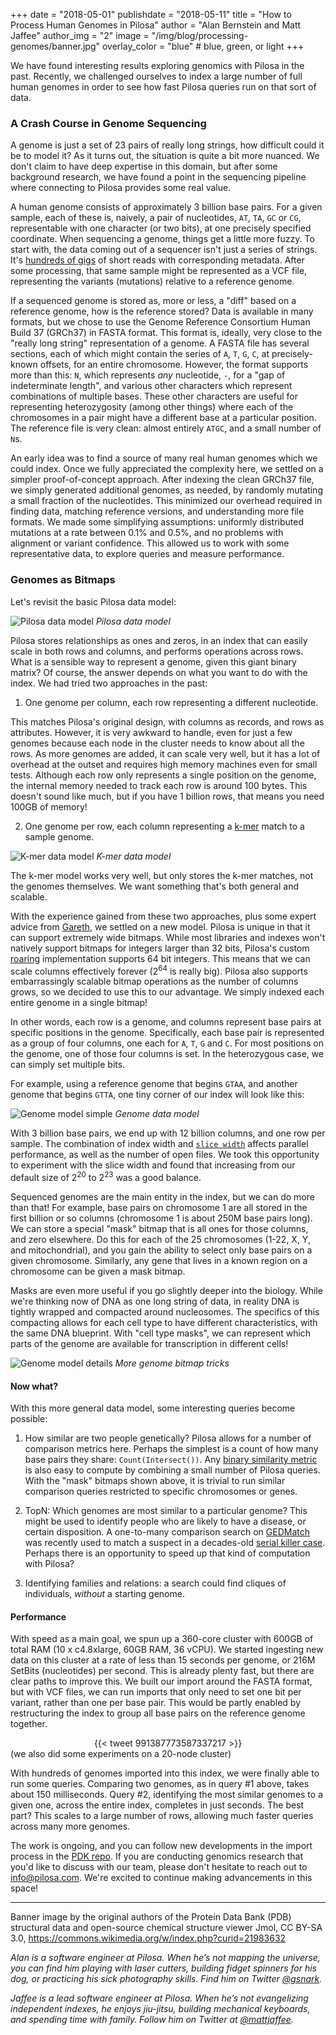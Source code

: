 +++
date = "2018-05-01"
publishdate = "2018-05-11"
title = "How to Process Human Genomes in Pilosa"
author = "Alan Bernstein and Matt Jaffee"
author_img = "2"
image = "/img/blog/processing-genomes/banner.jpg"
overlay_color = "blue" # blue, green, or light
+++

We have found interesting results exploring genomics with Pilosa in the past. Recently, we challenged ourselves to index a large number of full human genomes in order to see how fast Pilosa queries run on that sort of data.

<!--more-->

### A Crash Course in Genome Sequencing

A genome is just a set of 23 pairs of really long strings, how difficult could it be to model it? As it turns out, the situation is quite a bit more nuanced. We don't claim to have deep expertise in this domain, but after some background research, we have found a point in the sequencing pipeline where connecting to Pilosa provides some real value.

A human genome consists of approximately 3 billion base pairs. For a given sample, each of these is, naively, a pair of nucleotides, `AT`, `TA`, `GC` or `CG`, representable with one character (or two bits), at one precisely specified coordinate. When sequencing a genome, things get a little more fuzzy. To start with, the data coming out of a sequencer isn't just a series of strings. It's [hundreds of gigs](https://medium.com/precision-medicine/how-big-is-the-human-genome-e90caa3409b0) of short reads with corresponding metadata. After some processing, that same sample might be represented as a VCF file, representing the variants (mutations) relative to a reference genome.

If a sequenced genome is stored as, more or less, a "diff" based on a reference genome, how is the reference stored? Data is available in many formats, but we chose to use the Genome Reference Consortium Human Build 37 (GRCh37) in FASTA format. This format is, ideally, very close to the "really long string" representation of a genome. A FASTA file has several sections, each of which might contain the series of `A`, `T`, `G`, `C`, at precisely-known offsets, for an entire chromosome. However, the format supports more than this: `N`, which represents *any* nucleotide, `-`, for a "gap of indeterminate length", and various other characters which represent combinations of multiple bases. These other characters are useful for representing heterozygosity (among other things) where each of the chromosomes in a pair might have a different base at a particular position.  The reference file is very clean: almost entirely `ATGC`, and a small number of `N`s.

An early idea was to find a source of many real human genomes which we could index. Once we fully appreciated the complexity here, we settled on a simpler proof-of-concept approach. After indexing the clean GRCh37 file, we simply generated additional genomes, as needed, by randomly mutating a small fraction of the nucleotides. This minimized our overhead required in finding data, matching reference versions, and understanding more file formats. We made some simplifying assumptions: uniformly distributed mutations at a rate between 0.1% and 0.5%, and no problems with alignment or variant confidence. This allowed us to work with some representative data, to explore queries and measure performance.

### Genomes as Bitmaps

Let's revisit the basic Pilosa data model:

![Pilosa data model](/img/docs/data-model.svg)
*Pilosa data model*

Pilosa stores relationships as ones and zeros, in an index that can easily scale in both rows and columns, and performs operations across rows. What is a sensible way to represent a genome, given this giant binary matrix? Of course, the answer depends on what you want to do with the index. We had tried two approaches in the past:

1) One genome per column, each row representing a different nucleotide.

 This matches Pilosa's original design, with columns as records, and rows as attributes. However, it is very awkward to handle, even for just a few genomes because each node in the cluster needs to know about all the rows. As more genomes are added, it can scale very well, but it has a lot of overhead at the outset and requires high memory machines even for small tests. Although each row only represents a single position on the genome, the internal memory needed to track each row is around 100 bytes. This doesn't sound like much, but if you have 1 billion rows, that means you need 100GB of memory!

2) One genome per row, each column representing a [k-mer](https://en.wikipedia.org/wiki/K-mer) match to a sample genome.

![K-mer data model](/img/blog/processing-genomes/kmer-model.png)
*K-mer data model*

The k-mer model works very well, but only stores the k-mer matches, not the genomes themselves. We want something that's both general and scalable.

With the experience gained from these two approaches, plus some expert advice from [Gareth](https://twitter.com/gareth862), we settled on a new model. Pilosa is unique in that it can support extremely wide bitmaps. While most libraries and indexes won't natively support bitmaps for integers larger than 32 bits, Pilosa's custom [roaring](https://roaringbitmap.org/) implementation supports 64 bit integers. This means that we can scale columns effectively forever (2<sup>64</sup> is really big). Pilosa also supports embarrassingly scalable bitmap operations as the number of columns grows, so we decided to use this to our advantage. We simply indexed each entire genome in a single bitmap!

In other words, each row is a genome, and columns represent base pairs at specific positions in the genome. Specifically, each base pair is represented as a group of four columns, one each for `A`, `T`, `G` and `C`. For most positions on the genome, one of those four columns is set. In the heterozygous case, we can simply set multiple bits.

For example, using a reference genome that begins `GTAA`, and another genome that begins `GTTA`, one tiny corner of our index will look like this:

![Genome model simple](/img/blog/processing-genomes/genome-model-simple.png)
*Genome data model*

With 3 billion base pairs, we end up with 12 billion columns, and one row per sample. The combination of index width and [`slice width`](../docs/glossary/#slicewidth) affects parallel performance, as well as the number of open files. We took this opportunity to experiment with the slice width and found that increasing from our default size of 2<sup>20</sup> to 2<sup>23</sup> was a good balance.

Sequenced genomes are the main entity in the index, but we can do more than that! For example, base pairs on chromosome 1 are all stored in the first billion or so columns (chromosome 1 is about 250M base pairs long). We can store a special "mask" bitmap that is all ones for those columns, and zero elsewhere. Do this for each of the 25 chromosomes (1-22, X, Y, and mitochondrial), and you gain the ability to select only base pairs on a given chromosome. Similarly, any gene that lives in a known region on a chromosome can be given a mask bitmap.

Masks are even more useful if you go slightly deeper into the biology. While we're thinking now of DNA as one long string of data, in reality DNA is tightly wrapped and compacted around nucleosomes. The specifics of this compacting allows for each cell type to have different characteristics, with the same DNA blueprint. With "cell type masks", we can represent which parts of the genome are available for transcription in different cells!

![Genome model details](/img/blog/processing-genomes/genome-model-details.png)
*More genome bitmap tricks*

#### Now what?

With this more general data model, some interesting queries become possible:

1. How similar are two people genetically? Pilosa allows for a number of comparison metrics here. Perhaps the simplest is a count of how many base pairs they share: `Count(Intersect())`. Any [binary similarity metric](http://www.iiisci.org/journal/CV$/sci/pdfs/GS315JG.pdf) is also easy to compute by combining a small number of Pilosa queries. With the "mask" bitmaps shown above, it is trivial to run similar comparison queries restricted to specific chromosomes or genes.

2. TopN: Which genomes are most similar to a particular genome? This might be used to identify people who are likely to have a disease, or certain disposition. A one-to-many comparison search on [GEDMatch](https://www.gedmatch.com) was recently used to match a suspect in a decades-old [serial killer case](https://www.washingtonpost.com/local/public-safety/to-find-alleged-golden-state-killer-investigators-first-found-his-great-great-great-grandparents/2018/04/30/3c865fe7-dfcc-4a0e-b6b2-0bec548d501f_story.html?utm_term=.87045d490fd3). Perhaps there is an opportunity to speed up that kind of computation with Pilosa?

3. Identifying families and relations: a search could find cliques of individuals, *without* a starting genome.

#### Performance

With speed as a main goal, we spun up a 360-core cluster with 600GB of total RAM (10 x c4.8xlarge, 60GB RAM, 36 vCPU). We started ingesting new data on this cluster at a rate of less than 15 seconds per genome, or 216M SetBits (nucleotides) per second. This is already plenty fast, but there are clear paths to improve this. We built our import around the FASTA format, but with VCF files, we can run imports that only need to set one bit per variant, rather than one per base pair. This would be partly enabled by restructuring the index to group all base pairs on the reference genome together.

<center>
{{< tweet 991387773587337217 >}}
</center>
(we also did some experiments on a 20-node cluster)


With hundreds of genomes imported into this index, we were finally able to run some queries. Comparing two genomes, as in query #1 above, takes about 150 milliseconds. Query #2, identifying the most similar genomes to a given one, across the entire index, completes in just seconds. The best part? This scales to a large number of rows, allowing much faster queries across many more genomes.

The work is ongoing, and you can follow new developments in the import process in the [PDK repo](https://github.com/pilosa/pdk/tree/genome/usecase/genome). If you are conducting genomics research that you'd like to discuss with our team, please don't hesitate to reach out to [info@pilosa.com](mailto:info@pilosa.com). We're excited to continue making advancements in this space!

----

Banner image by the original authors of the Protein Data Bank (PDB) structural data and open-source chemical structure viewer Jmol, CC BY-SA 3.0, https://commons.wikimedia.org/w/index.php?curid=21983632

_Alan is a software engineer at Pilosa. When he’s not mapping the universe, you can find him playing with laser cutters, building fidget spinners for his dog, or practicing his sick photography skills. Find him on Twitter [@gsnark](https://twitter.com/gsnark)._

_Jaffee is a lead software engineer at Pilosa. When he’s not evangelizing independent indexes, he enjoys jiu-jitsu, building mechanical keyboards, and spending time with family. Follow him on Twitter at [@mattjaffee](https://twitter.com/mattjaffee?lang=en)._
